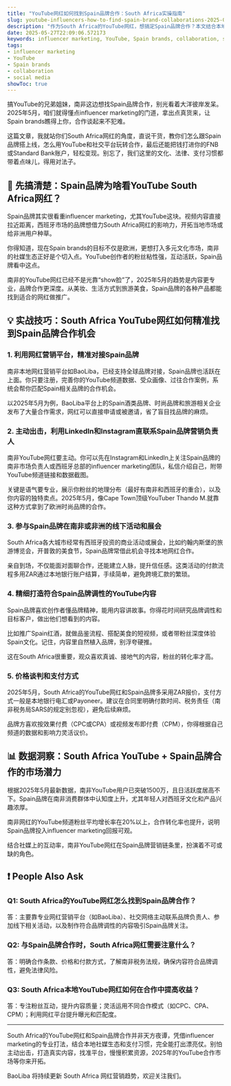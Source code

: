 ```yaml
---
title: "YouTube网红如何找到Spain品牌合作：South Africa实操指南"
slug: youtube-influencers-how-to-find-spain-brand-collaborations-2025-05-27
description: "作为South Africa的YouTube网红，想搞定Spain品牌合作？本文结合本地实操，教你玩转influencer marketing，社媒玩法，轻松接Spain品牌单，赚点Rands。"
date: 2025-05-27T22:09:06.572173
keywords: influencer marketing, YouTube, Spain brands, collaboration, social media
tags:
- influencer marketing
- YouTube
- Spain brands
- collaboration
- social media
showToc: true
---
```


搞YouTube的兄弟姐妹，南非这边想找Spain品牌合作，别光看着大洋彼岸发呆。2025年5月，咱们就得懂点influencer marketing的门道，拿出点真货来，让Spain brands瞧得上你，合作谈起来不犯难。

这篇文章，我就站你们South Africa网红的角度，直说干货，教你们怎么跟Spain品牌搭上线，怎么用YouTube和社交平台玩转合作，最后还能把钱打进你的FNB或Standard Bank账户，轻松变现。别忘了，我们这里的文化、法律、支付习惯都带着点味儿，得用对法子。

## 📢 先搞清楚：Spain品牌为啥看YouTube South Africa网红？

Spain品牌其实很看重influencer marketing，尤其YouTube这块。视频内容直接拉近距离，西班牙市场的品牌想借力South Africa网红的影响力，开拓当地市场或给非洲用户种草。

你得知道，现在Spain brands的目标不仅是欧洲，更想打入多元文化市场，南非的社媒生态正好是个切入点。YouTube创作者的粉丝粘性强，互动活跃，Spain品牌看中这点。

南非的YouTube网红已经不是光靠“show脸”了，2025年5月的趋势是内容更专业，品牌合作更深度。从美妆、生活方式到旅游美食，Spain品牌的各种产品都能找到适合的网红做推广。

## 💡 实战技巧：South Africa YouTube网红如何精准找到Spain品牌合作机会

### 1. 利用网红营销平台，精准对接Spain品牌

南非本地网红营销平台如BaoLiba，已经支持全球品牌对接，Spain品牌也活跃在上面。你只要注册，完善你的YouTube频道数据、受众画像、过往合作案例，系统会帮你匹配Spain相关品牌的合作机会。

以2025年5月为例，BaoLiba平台上的Spain酒类品牌、时尚品牌和旅游相关企业发布了大量合作需求，网红可以直接申请或被邀请，省了盲目找品牌的麻烦。

### 2. 主动出击，利用LinkedIn和Instagram直联系Spain品牌营销负责人

南非YouTube网红要主动。你可以先在Instagram和LinkedIn上关注Spain品牌的南非市场负责人或西班牙总部的influencer marketing团队，私信介绍自己，附带YouTube频道链接和数据截图。

关键是语气要专业，展示你粉丝的地理分布（最好有南非和西班牙的重合），以及你内容的独特卖点。2025年5月，像Cape Town顶级YouTuber Thando M.就靠这种方式拿到了欧洲时尚品牌的合作。

### 3. 参与Spain品牌在南非或非洲的线下活动和展会

South Africa各大城市经常有西班牙投资的商业活动或展会，比如约翰内斯堡的旅游博览会，开普敦的美食节，Spain品牌常借此机会寻找本地网红合作。

亲自到场，不仅能面对面聊合作，还能建立人脉，提升信任感。这类活动的付款流程多用ZAR通过本地银行账户结算，手续简单，避免跨境汇款的繁琐。

### 4. 精细打造符合Spain品牌调性的YouTube内容

Spain品牌喜欢创作者懂品牌精神，能用内容讲故事。你得花时间研究品牌调性和目标客户，做出他们想看到的内容。

比如推广Spain红酒，就做品鉴流程、搭配美食的短视频，或者带粉丝深度体验Spain文化。记住，内容里自然植入品牌，别浮夸硬推。

这在South Africa很重要，观众喜欢真诚、接地气的内容，粉丝的转化率才高。

### 5. 价格谈判和支付方式

2025年5月，South Africa的YouTube网红和Spain品牌多采用ZAR报价，支付方式一般是本地银行电汇或Payoneer。建议在合同里明确付款时间、税务责任（南非税务局SARS的规定别忽视），避免后续麻烦。

品牌方喜欢按效果付费（CPC或CPA）或视频发布即付费（CPM），你得根据自己频道的数据和影响力灵活议价。

## 📊 数据洞察：South Africa YouTube + Spain品牌合作的市场潜力

根据2025年5月最新数据，南非YouTube用户已突破1500万，且日活跃度居高不下。Spain品牌在南非消费群体中认知度上升，尤其年轻人对西班牙文化和产品兴趣浓厚。

南非网红的YouTube频道粉丝平均增长率在20%以上，合作转化率也提升，说明Spain品牌投入influencer marketing回报可观。

结合社媒上的互动率，南非YouTube网红在Spain品牌营销链条里，扮演着不可或缺的角色。

## ❗ People Also Ask

### Q1: South Africa的YouTube网红怎么找到Spain品牌合作？

答：主要靠专业网红营销平台（如BaoLiba）、社交网络主动联系品牌负责人、参加线下相关活动，以及制作符合品牌调性的内容吸引Spain品牌关注。

### Q2: 与Spain品牌合作时，South Africa网红需要注意什么？

答：明确合作条款、价格和付款方式，了解南非税务法规，确保内容符合品牌调性，避免法律风险。

### Q3: South Africa本地YouTube网红如何在合作中提高收益？

答：专注粉丝互动，提升内容质量；灵活运用不同合作模式（如CPC、CPA、CPM）；利用网红平台提升曝光和匹配度。

---

South Africa的YouTube网红和Spain品牌合作并非天方夜谭，凭借influencer marketing的专业打法，结合本地社媒生态和支付习惯，完全能打出漂亮仗。别怕主动出击，打造真实内容，找准平台，慢慢积累资源，2025年的YouTube合作市场等你来开拓。

BaoLiba 将持续更新 South Africa 网红营销趋势，欢迎关注我们。
